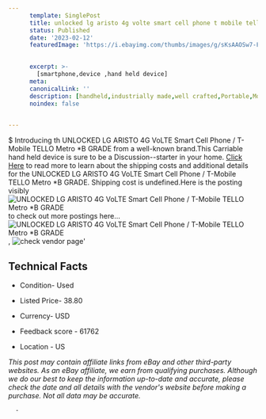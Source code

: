 ```yaml
---
      template: SinglePost
      title: unlocked lg aristo 4g volte smart cell phone t mobile tello metro b grade
      status: Published
      date: '2023-02-12'
      featuredImage: 'https://i.ebayimg.com/thumbs/images/g/sKsAAOSw7-FhWNhI/s-l225.jpg'
       

      excerpt: >-
        [smartphone,device ,hand held device]
      meta:
      canonicalLink: ''
      description: [handheld,industrially made,well crafted,Portable,Mobile,Compact,Convenient,Lightweight,Maneuverable,Man-portable,Miniature,Carriable,Hand-held,Light,Holdable,Transportable,Mobile device,Pocket-sized,On-the-go,Wireless,Cordless,Compact size,Convenient size, smartphone,device ,hand held device]
      noindex: false
      

---
```

$
      Introducing th UNLOCKED LG ARISTO 4G VoLTE Smart Cell Phone / T-Mobile TELLO Metro *B GRADE from a well-known brand.This Carriable hand held device is sure to be a Discussion--starter in your home. [Click Here](https://www.ebay.com/itm/115384839330?hash=item1add78eca2%3Ag%3AsKsAAOSw7-FhWNhI&mkevt=1&mkcid=1&mkrid=711-53200-19255-0&campid=%253CePNCampaignId%253E&customid=%253CreferenceId%253E&toolid=10049) to read more to learn about the shipping costs and additional details for the UNLOCKED LG ARISTO 4G VoLTE Smart Cell Phone / T-Mobile TELLO Metro *B GRADE. Shipping cost is undefined.Here is the posting visibly ![UNLOCKED LG ARISTO 4G VoLTE Smart Cell Phone / T-Mobile TELLO Metro *B GRADE](https://i.ebayimg.com/thumbs/images/g/sKsAAOSw7-FhWNhI/s-l225.jpg) to check out more postings here... ![UNLOCKED LG ARISTO 4G VoLTE Smart Cell Phone / T-Mobile TELLO Metro *B GRADE](https://i.ebayimg.com/images/g/sKsAAOSw7-FhWNhI/s-l1200.jpg), ![check vendor page]()'

      

 ## Technical Facts 



     
      

 - Condition- Used 


      

 - Listed Price- 38.80 


      

 - Currency- USD 


      

 - Feedback score - 61762 


      

 - Location - US 


      
      

 *_This post may contain affiliate links from eBay and other third-party websites. As an eBay affiliate, we earn from qualifying purchases. Although we do our best to keep the information up-to-date and accurate, please check the date and all details with the vendor's website before making a purchase. Not all data may be accurate._*




      -
